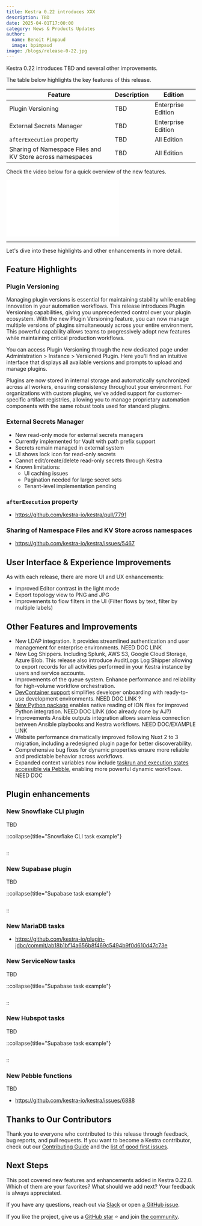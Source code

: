 ```yaml
---
title: Kestra 0.22 introduces XXX
description: TBD
date: 2025-04-01T17:00:00
category: News & Products Updates
author:
  name: Benoit Pimpaud
  image: bpimpaud
image: /blogs/release-0-22.jpg
---
```


Kestra 0.22 introduces TBD and several other improvements.

The table below highlights the key features of this release.

| Feature                                   | Description                                                                | Edition |
|-------------------------------------------|----------------------------------------------------------------------------| --- |
|  Plugin Versioning       | TBD                 | Enterprise Edition |
| External Secrets Manager        | TBD                 | Enterprise Edition |
| `afterExecution` property       | TBD                 | All Edition |
| Sharing of Namespace Files and KV Store across namespaces       | TBD                 | All Edition |

Check the video below for a quick overview of the new features.

<div class="video-container">
    <iframe src="LINK_TBD" title="YouTube video player" frameborder="0" allow="accelerometer; autoplay; clipboard-write; encrypted-media; gyroscope; picture-in-picture; web-share" referrerpolicy="strict-origin-when-cross-origin" allowfullscreen></iframe>
</div>

---

Let's dive into these highlights and other enhancements in more detail.

## Feature Highlights

### Plugin Versioning


Managing plugin versions is essential for maintaining stability while enabling innovation in your automation workflows. This release introduces Plugin Versioning capabilities, giving you unprecedented control over your plugin ecosystem.
With the new Plugin Versioning feature, you can now manage multiple versions of plugins simultaneously across your entire environment. This powerful capability allows teams to progressively adopt new features while maintaining critical production workflows.

You can access Plugin Versioning through the new dedicated page under Administration > Instance > Versioned Plugin. Here you'll find an intuitive interface that displays all available versions and prompts to upload and manage plugins.

Plugins are now stored in internal storage and automatically synchronized across all workers, ensuring consistency throughout your environment. For organizations with custom plugins, we've added support for customer-specific artifact registries, allowing you to manage proprietary automation components with the same robust tools used for standard plugins.


### External Secrets Manager 

- New read-only mode for external secrets managers
- Currently implemented for Vault with path prefix support
- Secrets remain managed in external system
- UI shows lock icon for read-only secrets
- Cannot edit/create/delete read-only secrets through Kestra
- Known limitations:
    - UI caching issues
    - Pagination needed for large secret sets
    - Tenant-level implementation pending

### `afterExecution` property

- https://github.com/kestra-io/kestra/pull/7791

### Sharing of Namespace Files and KV Store across namespaces

- https://github.com/kestra-io/kestra/issues/5467

## User Interface & Experience Improvements

As with each release, there are more UI and UX enhancements:

- Improved Editor contrast in the light mode
- Export topology view to PNG and JPG
- Improvements to flow filters in the UI (Filter flows by text, filter by multiple labels)

## Other Features and Improvements

- New LDAP integration. It provides streamlined authentication and user management for enterprise environments. NEED DOC LINK
- New Log Shippers. Including Splunk, AWS S3, Google Cloud Storage, Azure Blob. This release also introduce AuditLogs Log Shipper allowing to export records for all activities performed in your Kestra instance by users and service accounts.
- Improvements of the queue system. Enhance performance and reliability for high-volume workflow orchestration.
- [DevContainer support](https://github.com/kestra-io/kestra/pull/7507) simplifies developer onboarding with ready-to-use development environments. NEED DOC LINK ?
- [New Python package](https://github.com/kestra-io/libs/pull/16) enables native reading of ION files for improved Python integration. NEED DOC LINK (doc already done by AJ?)
- Improvements Ansible outputs integration allows seamless connection between Ansible playbooks and Kestra workflows. NEED DOC/EXAMPLE LINK
- Website performance dramatically improved following Nuxt 2 to 3 migration, including a redesigned plugin page for better discoverability.
- Comprehensive bug fixes for dynamic properties ensure more reliable and predictable behavior across workflows.
- Expanded context variables now include [taskrun and execution states accessible via Pebble](https://github.com/kestra-io/kestra/issues/7155), enabling more powerful dynamic workflows. NEED DOC


## Plugin enhancements

### New Snowflake CLI plugin

TBD

::collapse{title="Snowflake CLI task example"}
```yaml

```
::

### New Supabase plugin

TBD

::collapse{title="Supabase task example"}
```yaml

```
::

### New MariaDB tasks

- https://github.com/kestra-io/plugin-jdbc/commit/ab18b1bf14a656b8f469c5494b9f0d610d47c73e

### New ServiceNow tasks

TBD

::collapse{title="Supabase task example"}
```yaml

```
::

### New Hubspot tasks

TBD

::collapse{title="Supabase task example"}
```yaml

```
::

### New Pebble functions

TBD

- https://github.com/kestra-io/kestra/issues/6888

## Thanks to Our Contributors

Thank you to everyone who contributed to this release through feedback, bug reports, and pull requests. If you want to become a Kestra contributor, check out our [Contributing Guide](https://kestra.io/docs/getting-started/contributing) and the [list of good first issues](https://github.com/search?q=org%3Akestra-io+label%3A%22good+first+issue%22+is%3Aopen&type=issues&utm_source=GitHub&utm_medium=github&utm_content=Good+First+Issues).

## Next Steps

This post covered new features and enhancements added in Kestra 0.22.0. Which of them are your favorites? What should we add next? Your feedback is always appreciated.

If you have any questions, reach out via [Slack](https://kestra.io/slack) or open [a GitHub issue](https://github.com/kestra-io/kestra).

If you like the project, give us a [GitHub star](https://github.com/kestra-io/kestra) ⭐️ and join [the community](https://kestra.io/slack).
